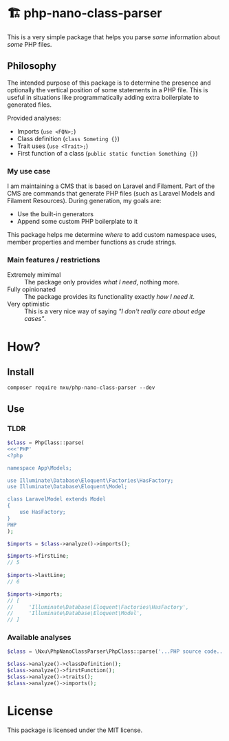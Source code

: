 # 🏗️ php-nano-class-parser

This is a very simple package that helps you parse
*some* information about *some* PHP files.

## Philosophy
The intended purpose of this package is to determine the presence
and optionally the vertical position of some statements in a PHP file. This is
useful in situations like programmatically adding extra boilerplate to generated files.

Provided analyses:
- Imports (`use <FQN>;`)
- Class definition (`class Someting {}`)
- Trait uses (`use <Trait>;`)
- First function of a class (`public static function Something {}`)

### My use case
I am maintaining a CMS that is based on Laravel and Filament. Part of the
CMS are commands that generate PHP files (such as Laravel Models and Filament
Resources). During generation, my goals are:
- Use the built-in generators
- Append some custom PHP boilerplate to it

This package helps me determine *where* to add custom namespace uses, member
properties and member functions as crude strings.

### Main features / restrictions
<dl>
  <dt>Extremely mimimal</dt>
  <dd>The package only provides <i>what I need</i>, nothing more.</dd>
  <dt>Fully opinionated</dt>
  <dd>The package provides its functionality exactly <i>how I need it</i>.</dd>
  <dt>Very optimistic</dt>
  <dd>This is a very nice way of saying <i>"I don't really care about edge cases"</i>.</dd>
</dl>

# How?
## Install
```shell
composer require nxu/php-nano-class-parser --dev
```

## Use
### TLDR
```php
$class = PhpClass::parse(
<<<'PHP'
<?php

namespace App\Models;

use Illuminate\Database\Eloquent\Factories\HasFactory;
use Illuminate\Database\Eloquent\Model;

class LaravelModel extends Model
{
    use HasFactory;
}
PHP
);

$imports = $class->analyze()->imports();

$imports->firstLine;
// 5
 
$imports->lastLine; 
// 6

$imports->imports; 
// [
//     'Illuminate\Database\Eloquent\Factories\HasFactory',
//     'Illuminate\Database\Eloquent\Model',
// ]
```

### Available analyses
```php
$class = \Nxu\PhpNanoClassParser\PhpClass::parse('...PHP source code...');

$class->analyze()->classDefinition();
$class->analyze()->firstFunction();
$class->analyze()->traits();
$class->analyze()->imports();
```

# License
This package is licensed under the MIT license.

